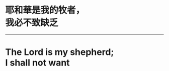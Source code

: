 # 耶和華是我的牧者， <br/> 我必不致缺乏
<!-- .element: class="zh" -->

---

# The Lord is my shepherd; <br/> I shall not want

